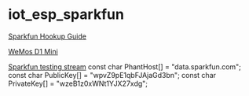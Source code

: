 # iot_esp_sparkfun

[Sparkfun Hookup Guide](https://learn.sparkfun.com/tutorials/esp8266-thing-hookup-guide/example-sketch-posting-to-phant)

[WeMos D1 Mini](https://www.wemos.cc/product/d1-mini.html)





[Sparkfun testing stream](https://data.sparkfun.com/streams/wpvZ9pE1qbFJAjaGd3bn)
const char PhantHost[] = "data.sparkfun.com";
const char PublicKey[] = "wpvZ9pE1qbFJAjaGd3bn";
const char PrivateKey[] = "wzeB1z0xWNt1YJX27xdg";
